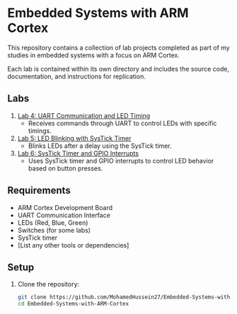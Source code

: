 # Embedded Systems with ARM Cortex

This repository contains a collection of lab projects completed as part of my studies in embedded systems with a focus on ARM Cortex. 

Each lab is contained within its own directory and includes the source code, documentation, and instructions for replication.

## Labs

1. [Lab 4: UART Communication and LED Timing](Lab4/README.md)
   - Receives commands through UART to control LEDs with specific timings.
2. [Lab 5: LED Blinking with SysTick Timer](Lab5/README.md)
   - Blinks LEDs after a delay using the SysTick timer.
3. [Lab 6: SysTick Timer and GPIO Interrupts](Lab6/README.md)
   - Uses SysTick timer and GPIO interrupts to control LED behavior based on button presses.

## Requirements

- ARM Cortex Development Board
- UART Communication Interface
- LEDs (Red, Blue, Green)
- Switches (for some labs)
- SysTick timer
- [List any other tools or dependencies]

## Setup

1. Clone the repository:
   ```bash
   git clone https://github.com/MohamedHussein27/Embedded-Systems-with-ARM-Cortex.git
   cd Embedded-Systems-with-ARM-Cortex

